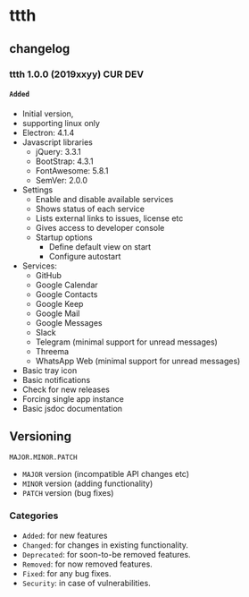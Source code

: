 # ttth
## changelog

### ttth 1.0.0 (2019xxyy) CUR DEV
####  ```Added```
* Initial version,
* supporting linux only
* Electron: 4.1.4
* Javascript libraries
  * jQuery: 3.3.1
  * BootStrap: 4.3.1
  * FontAwesome: 5.8.1
  * SemVer: 2.0.0
* Settings
  * Enable and disable available services
  * Shows status of each service
  * Lists external links to issues, license etc
  * Gives access to developer console
  * Startup options
    * Define default view on start
    * Configure autostart
* Services:
  * GitHub
  * Google Calendar
  * Google Contacts
  * Google Keep
  * Google Mail
  * Google Messages
  * Slack
  * Telegram (minimal support for unread messages)
  * Threema
  * WhatsApp Web (minimal support for unread messages)
* Basic tray icon
* Basic notifications
* Check for new releases
* Forcing single app instance
* Basic jsdoc documentation




## Versioning

  ```
  MAJOR.MINOR.PATCH
  ```

* ```MAJOR``` version (incompatible API changes etc)
* ```MINOR``` version (adding functionality)
* ```PATCH``` version (bug fixes)


### Categories
* ```Added```: for new features
* ```Changed```: for changes in existing functionality.
* ```Deprecated```: for soon-to-be removed features.
* ```Removed```: for now removed features.
* ```Fixed```: for any bug fixes.
* ```Security```: in case of vulnerabilities.
